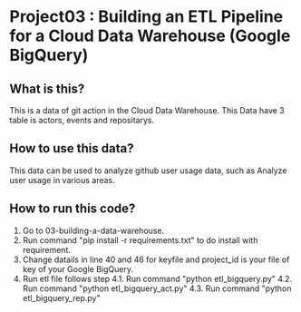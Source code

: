 # Project03 : Building an ETL Pipeline for a Cloud Data Warehouse (Google BigQuery)

## What is this?
 This is a data of git action in the Cloud Data Warehouse. This Data have 3 table is actors, events and repositarys.   

## How to use this data?
 This data can be used to analyze github user usage data, such as Analyze user usage in various areas.

## How to run this code?
1. Go to 03-building-a-data-warehouse.
2. Run command "pip install -r requirements.txt" to do install with requirement.
3. Change datails in line 40 and 46 for keyfile and project_id is your file of key of your Google BigQuery.
4. Run etl file follows step
4.1. Run command "python etl_bigquery.py" 
4.2. Run command "python etl_bigquery_act.py" 
4.3. Run command "python etl_bigquery_rep.py" 